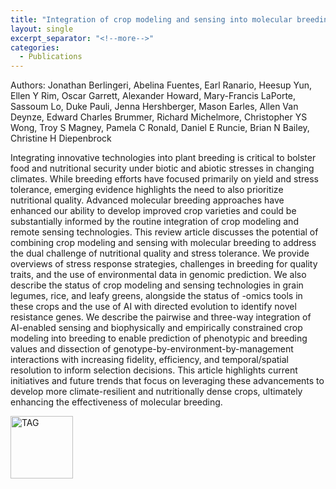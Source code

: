 ```yaml
---
title: "Integration of crop modeling and sensing into molecular breeding for nutritional quality and stress tolerance"
layout: single
excerpt_separator: "<!--more-->"
categories:
  - Publications
---
```


Authors: Jonathan Berlingeri, Abelina Fuentes, Earl Ranario, Heesup Yun, Ellen Y Rim, Oscar Garrett, Alexander Howard, Mary-Francis LaPorte, Sassoum Lo, Duke Pauli, Jenna Hershberger, Mason Earles, Allen Van Deynze, Edward Charles Brummer, Richard Michelmore, Christopher YS Wong, Troy S Magney, Pamela C Ronald, Daniel E Runcie, Brian N Bailey, Christine H Diepenbrock

Integrating innovative technologies into plant breeding is critical to bolster food and nutritional security under biotic and abiotic stresses in changing climates. While breeding efforts have focused primarily on yield and stress tolerance, emerging evidence highlights the need to also prioritize nutritional quality. Advanced molecular breeding approaches have enhanced our ability to develop improved crop varieties and could be substantially informed by the routine integration of crop modeling and remote sensing technologies. This review article discusses the potential of combining crop modeling and sensing with molecular breeding to address the dual challenge of nutritional quality and stress tolerance. We provide overviews of stress response strategies, challenges in breeding for quality traits, and the use of environmental data in genomic prediction. We also describe the status of crop modeling and sensing technologies in grain legumes, rice, and leafy greens, alongside the status of -omics tools in these crops and the use of AI with directed evolution to identify novel resistance genes. We describe the pairwise and three-way integration of AI-enabled sensing and biophysically and empirically constrained crop modeling into breeding to enable prediction of phenotypic and breeding values and dissection of genotype-by-environment-by-management interactions with increasing fidelity, efficiency, and temporal/spatial resolution to inform selection decisions. This article highlights current initiatives and future trends that focus on leveraging these advancements to develop more climate-resilient and nutritionally dense crops, ultimately enhancing the effectiveness of molecular breeding.

<a href="https://link.springer.com/article/10.1007/s00122-025-04984-y">
  <img src="https://img.shields.io/badge/TAG-Springer%20Nature-4B773E.svg" alt="TAG" width="100"/>
</a>

<!--more-->